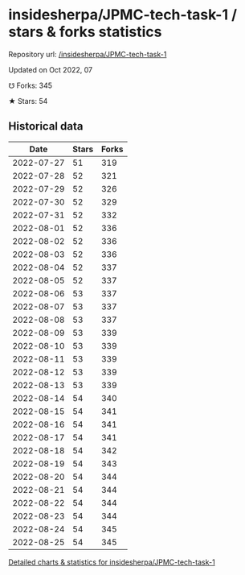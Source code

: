 # insidesherpa/JPMC-tech-task-1 / stars & forks statistics

Repository url: [/insidesherpa/JPMC-tech-task-1](https://github.com/insidesherpa/JPMC-tech-task-1)

Updated on Oct 2022, 07

☋ Forks: 345

★ Stars: 54

## Historical data
| Date | Stars | Forks |
|------|-------|-------|
| 2022-07-27 | 51 | 319 | 
| 2022-07-28 | 52 | 321 | 
| 2022-07-29 | 52 | 326 | 
| 2022-07-30 | 52 | 329 | 
| 2022-07-31 | 52 | 332 | 
| 2022-08-01 | 52 | 336 | 
| 2022-08-02 | 52 | 336 | 
| 2022-08-03 | 52 | 336 | 
| 2022-08-04 | 52 | 337 | 
| 2022-08-05 | 52 | 337 | 
| 2022-08-06 | 53 | 337 | 
| 2022-08-07 | 53 | 337 | 
| 2022-08-08 | 53 | 337 | 
| 2022-08-09 | 53 | 339 | 
| 2022-08-10 | 53 | 339 | 
| 2022-08-11 | 53 | 339 | 
| 2022-08-12 | 53 | 339 | 
| 2022-08-13 | 53 | 339 | 
| 2022-08-14 | 54 | 340 | 
| 2022-08-15 | 54 | 341 | 
| 2022-08-16 | 54 | 341 | 
| 2022-08-17 | 54 | 341 | 
| 2022-08-18 | 54 | 342 | 
| 2022-08-19 | 54 | 343 | 
| 2022-08-20 | 54 | 344 | 
| 2022-08-21 | 54 | 344 | 
| 2022-08-22 | 54 | 344 | 
| 2022-08-23 | 54 | 344 | 
| 2022-08-24 | 54 | 345 | 
| 2022-08-25 | 54 | 345 | 


[Detailed charts & statistics for insidesherpa/JPMC-tech-task-1](https://reviewgithub.com/rep/insidesherpa/JPMC-tech-task-1)
